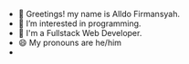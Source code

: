 - 👋 Greetings! my name is Alldo Firmansyah.
- 👀 I’m interested in programming.
- 🌱 I'm a Fullstack Web Developer.
- 😄 My pronouns are he/him
- 

<!---
dodoezt/dodoezt is a ✨ special ✨ repository because its `README.md` (this file) appears on your GitHub profile.
You can click the Preview link to take a look at your changes.
--->
